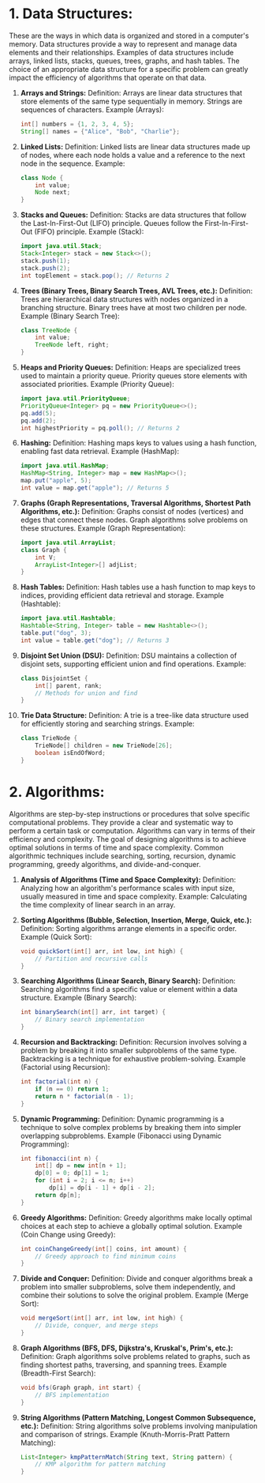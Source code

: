 # 1. **Data Structures:** 
These are the ways in which data is organized and stored in a computer's memory. Data structures provide a way to represent and manage data elements and their relationships. Examples of data structures include arrays, linked lists, stacks, queues, trees, graphs, and hash tables. The choice of an appropriate data structure for a specific problem can greatly impact the efficiency of algorithms that operate on that data.


1. **Arrays and Strings:**
   Definition: Arrays are linear data structures that store elements of the same type sequentially in memory. Strings are sequences of characters.
   Example (Arrays):
   ```java
   int[] numbers = {1, 2, 3, 4, 5};
   String[] names = {"Alice", "Bob", "Charlie"};
   ```

2. **Linked Lists:**
   Definition: Linked lists are linear data structures made up of nodes, where each node holds a value and a reference to the next node in the sequence.
   Example:
   ```java
   class Node {
       int value;
       Node next;
   }
   ```

3. **Stacks and Queues:**
   Definition: Stacks are data structures that follow the Last-In-First-Out (LIFO) principle. Queues follow the First-In-First-Out (FIFO) principle.
   Example (Stack):
   ```java
   import java.util.Stack;
   Stack<Integer> stack = new Stack<>();
   stack.push(1);
   stack.push(2);
   int topElement = stack.pop(); // Returns 2
   ```

4. **Trees (Binary Trees, Binary Search Trees, AVL Trees, etc.):**
   Definition: Trees are hierarchical data structures with nodes organized in a branching structure. Binary trees have at most two children per node.
   Example (Binary Search Tree):
   ```java
   class TreeNode {
       int value;
       TreeNode left, right;
   }
   ```

5. **Heaps and Priority Queues:**
   Definition: Heaps are specialized trees used to maintain a priority queue. Priority queues store elements with associated priorities.
   Example (Priority Queue):
   ```java
   import java.util.PriorityQueue;
   PriorityQueue<Integer> pq = new PriorityQueue<>();
   pq.add(5);
   pq.add(2);
   int highestPriority = pq.poll(); // Returns 2
   ```

6. **Hashing:**
   Definition: Hashing maps keys to values using a hash function, enabling fast data retrieval.
   Example (HashMap):
   ```java
   import java.util.HashMap;
   HashMap<String, Integer> map = new HashMap<>();
   map.put("apple", 5);
   int value = map.get("apple"); // Returns 5
   ```

7. **Graphs (Graph Representations, Traversal Algorithms, Shortest Path Algorithms, etc.):**
   Definition: Graphs consist of nodes (vertices) and edges that connect these nodes. Graph algorithms solve problems on these structures.
   Example (Graph Representation):
   ```java
   import java.util.ArrayList;
   class Graph {
       int V;
       ArrayList<Integer>[] adjList;
   }
   ```

8. **Hash Tables:**
   Definition: Hash tables use a hash function to map keys to indices, providing efficient data retrieval and storage.
   Example (Hashtable):
   ```java
   import java.util.Hashtable;
   Hashtable<String, Integer> table = new Hashtable<>();
   table.put("dog", 3);
   int value = table.get("dog"); // Returns 3
   ```

9. **Disjoint Set Union (DSU):**
   Definition: DSU maintains a collection of disjoint sets, supporting efficient union and find operations.
   Example:
   ```java
   class DisjointSet {
       int[] parent, rank;
       // Methods for union and find
   }
   ```

10. **Trie Data Structure:**
    Definition: A trie is a tree-like data structure used for efficiently storing and searching strings.
    Example:
    ```java
    class TrieNode {
        TrieNode[] children = new TrieNode[26];
        boolean isEndOfWord;
    }
    ```


# 2. **Algorithms:** 
Algorithms are step-by-step instructions or procedures that solve specific computational problems. They provide a clear and systematic way to perform a certain task or computation. Algorithms can vary in terms of their efficiency and complexity. The goal of designing algorithms is to achieve optimal solutions in terms of time and space complexity. Common algorithmic techniques include searching, sorting, recursion, dynamic programming, greedy algorithms, and divide-and-conquer.


1. **Analysis of Algorithms (Time and Space Complexity):**
   Definition: Analyzing how an algorithm's performance scales with input size, usually measured in time and space complexity.
   Example: Calculating the time complexity of linear search in an array.

2. **Sorting Algorithms (Bubble, Selection, Insertion, Merge, Quick, etc.):**
   Definition: Sorting algorithms arrange elements in a specific order.
   Example (Quick Sort):
   ```java
   void quickSort(int[] arr, int low, int high) {
       // Partition and recursive calls
   }
   ```

3. **Searching Algorithms (Linear Search, Binary Search):**
   Definition: Searching algorithms find a specific value or element within a data structure.
   Example (Binary Search):
   ```java
   int binarySearch(int[] arr, int target) {
       // Binary search implementation
   }
   ```

4. **Recursion and Backtracking:**
   Definition: Recursion involves solving a problem by breaking it into smaller subproblems of the same type. Backtracking is a technique for exhaustive problem-solving.
   Example (Factorial using Recursion):
   ```java
   int factorial(int n) {
       if (n == 0) return 1;
       return n * factorial(n - 1);
   }
   ```

5. **Dynamic Programming:**
   Definition: Dynamic programming is a technique to solve complex problems by breaking them into simpler overlapping subproblems.
   Example (Fibonacci using Dynamic Programming):
   ```java
   int fibonacci(int n) {
       int[] dp = new int[n + 1];
       dp[0] = 0; dp[1] = 1;
       for (int i = 2; i <= n; i++)
           dp[i] = dp[i - 1] + dp[i - 2];
       return dp[n];
   }
   ```

6. **Greedy Algorithms:**
   Definition: Greedy algorithms make locally optimal choices at each step to achieve a globally optimal solution.
   Example (Coin Change using Greedy):
   ```java
   int coinChangeGreedy(int[] coins, int amount) {
       // Greedy approach to find minimum coins
   }
   ```

7. **Divide and Conquer:**
   Definition: Divide and conquer algorithms break a problem into smaller subproblems, solve them independently, and combine their solutions to solve the original problem.
   Example (Merge Sort):
   ```java
   void mergeSort(int[] arr, int low, int high) {
       // Divide, conquer, and merge steps
   }
   ```

8. **Graph Algorithms (BFS, DFS, Dijkstra's, Kruskal's, Prim's, etc.):**
   Definition: Graph algorithms solve problems related to graphs, such as finding shortest paths, traversing, and spanning trees.
   Example (Breadth-First Search):
   ```java
   void bfs(Graph graph, int start) {
       // BFS implementation
   }
   ```

9. **String Algorithms (Pattern Matching, Longest Common Subsequence, etc.):**
   Definition: String algorithms solve problems involving manipulation and comparison of strings.
   Example (Knuth-Morris-Pratt Pattern Matching):
   ```java
   List<Integer> kmpPatternMatch(String text, String pattern) {
       // KMP algorithm for pattern matching
   }
   ```

